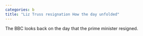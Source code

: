 ```yaml
---
categories: b
title: "Liz Truss resignation How the day unfolded"
---
```

The BBC looks back on the day that the prime minister resigned.